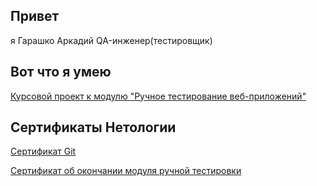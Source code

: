 ## Привет
я Гарашко Аркадий QA-инженер(тестировщик)

## Вот что я умею 
[Курсовой проект к модулю "Ручное тестирование веб-приложений"]([url](https://docs.google.com/spreadsheets/d/1L5h3kylbgAxWP3Lru4ipjAzLwr-AcIZs/edit?usp=sharing&ouid=110984004547381413889&rtpof=true&sd=true))

## Сертификаты Нетологии 
[Сертификат Git]([url](https://drive.google.com/file/d/1dcg24_22-ElQX4PSb0RSi5ad7lqSepSJ/view?usp=sharing))

[Сертификат об окончании модуля ручной тестировки]([url](https://drive.google.com/file/d/12_H9bGk6PuVUAlJYKhJDoDPgHlEoK2d6/view?usp=sharing))




<!--
**Puma474Stone/Puma474Stone** is a ✨ _special_ ✨ repository because its `README.md` (this file) appears on your GitHub profile.

Here are some ideas to get you started:

- 🔭 I’m currently working on ...
- 🌱 I’m currently learning ...
- 👯 I’m looking to collaborate on ...
- 🤔 I’m looking for help with ...
- 💬 Ask me about ...
- 📫 How to reach me: ...
- 😄 Pronouns: ...
- ⚡ Fun fact: ...
-->

